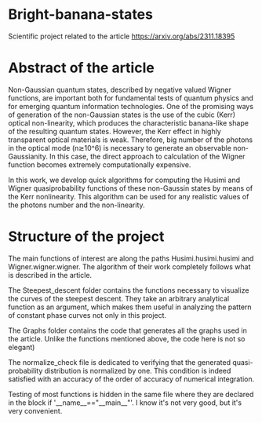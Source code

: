 # Bright-banana-states
Scientific project related to the article https://arxiv.org/abs/2311.18395

# Abstract of the article
Non-Gaussian quantum states, described by negative valued Wigner functions, are important both for fundamental tests of quantum physics and for emerging quantum information technologies. One of the promising ways of generation of the non-Gaussian states is the use of the cubic (Kerr) optical non-linearity, which produces the characteristic banana-like shape of the resulting quantum states. However, the Kerr effect in highly transparent optical materials is weak. Therefore, big number of the photons in the optical mode (n≳10^6) is necessary to generate an observable non-Gaussianity. In this case, the direct approach to calculation of the Wigner function becomes extremely computationally expensive.

In this work, we develop quick algorithms for computing the Husimi and Wigner quasiprobability functions of these non-Gaussin states by means of the Kerr nonlinearity. This algorithm can be used for any realistic values of the photons number and the non-linearity. 

# Structure of the project
The main functions of interest are along the paths Husimi.husimi.husimi and Wigner.wigner.wigner. The algorithm of their work completely follows what is described in the article.

The Steepest_descent folder contains the functions necessary to visualize the curves of the steepest descent. They take an arbitrary analytical function as an argument, which makes them useful in analyzing the pattern of constant phase curves not only in this project.

The Graphs folder contains the code that generates all the graphs used in the article. Unlike the functions mentioned above, the code here is not so elegant) 

The normalize_check file is dedicated to verifying that the generated quasi-probability distribution is normalized by one. This condition is indeed satisfied with an accuracy of the order of accuracy of numerical integration.

Testing of most functions is hidden in the same file where they are declared in the block if '\_\_name\_\_=="\_\_main\_\_"'. I know it's not very good, but it's very convenient.
